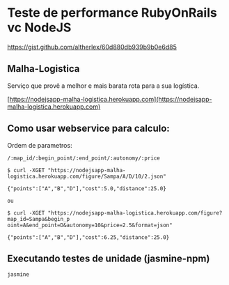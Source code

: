 # Teste de performance RubyOnRails vc NodeJS

https://gist.github.com/altherlex/60d880db939b9b0e6d85

## Malha-Logistica
Serviço que provê a melhor e mais barata rota para a sua logística.

[https://nodejsapp-malha-logistica.herokuapp.com](https://nodejsapp-malha-logistica.herokuapp.com)

## Como usar webservice para calculo:
Ordem de parametros: 
```
/:map_id/:begin_point/:end_point/:autonomy/:price
```

```
$ curl -XGET "https://nodejsapp-malha-logistica.herokuapp.com/figure/Sampa/A/D/10/2.json"

{"points":["A","B","D"],"cost":5.0,"distance":25.0}

ou 

$ curl -XGET "https://nodejsapp-malha-logistica.herokuapp.com/figure?map_id=Sampa&begin_p
oint=A&end_point=D&autonomy=10&price=2.5&format=json"

{"points":["A","B","D"],"cost":6.25,"distance":25.0}
```

## Executando testes de unidade (jasmine-npm)

```
jasmine
```
